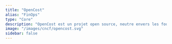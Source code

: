 ```yaml
---
title: "OpenCost"
alias: "FinOps"
type: "Core"
description: "OpenCost est un projet open source, neutre envers les fournisseurs, permettant de mesurer et d'allouer les coûts d'infrastructure cloud et de conteneurs en temps réel."
image: "/images/cncf/opencost.svg"
sidebar: false
---
```

